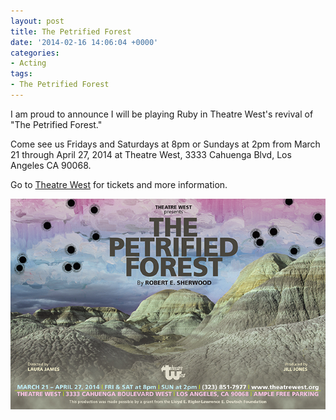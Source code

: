 ```yaml
---
layout: post
title: The Petrified Forest
date: '2014-02-16 14:06:04 +0000'
categories:
- Acting
tags:
- The Petrified Forest
---
```

I am proud to announce I will be playing Ruby in Theatre West's revival of "The
Petrified Forest."

Come see us Fridays and Saturdays at 8pm or Sundays at 2pm from March 21 through
April 27, 2014 at Theatre West, 3333 Cahuenga Blvd, Los Angeles CA 90068.

Go to [Theatre West](http://theatrewest.org/onstage/petrifiedforest/) for
tickets and more information.

![The Petrified Forest](/images/petrified-forest-postcard-front.jpg)
